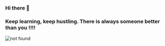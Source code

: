 ### Hi there 👋
### Keep learning, keep hustling. There is always someone better than you !!!!

<img src="https://media.giphy.com/media/WpIjh42KPontoNSF0J/giphy.gif" alt="not found">

<!--
**RachitG001/RachitG001** is a ✨ _special_ ✨ repository because its `README.md` (this file) appears on your GitHub profile.

Here are some ideas to get you started:

- 🔭 I’m currently working on ...
- 🌱 I’m currently learning ...
- 👯 I’m looking to collaborate on ...
- 🤔 I’m looking for help with ...
- 💬 Ask me about ...
- 📫 How to reach me: ...
- 😄 Pronouns: ...
- ⚡ Fun fact: ...
-->
